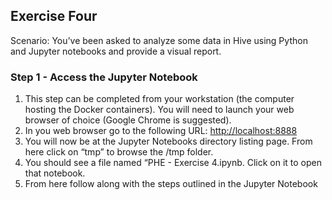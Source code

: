 ## Exercise Four

Scenario: You’ve been asked to analyze some data in Hive using Python and Jupyter notebooks and provide a visual report.


### Step 1 - Access the Jupyter Notebook



1. This step can be completed from your workstation (the computer hosting the Docker containers).  You will need to launch your web browser of choice (Google Chrome is suggested).
2. In you web browser go to the following URL: [http://localhost:8888](http://localhost:8888)
3. You will now be at the Jupyter Notebooks directory listing page.  From here click on “tmp” to browse the /tmp folder.
4. You should see a file named “PHE - Exercise 4.ipynb.  Click on it to open that notebook.
5. From here follow along with the steps outlined in the Jupyter Notebook

